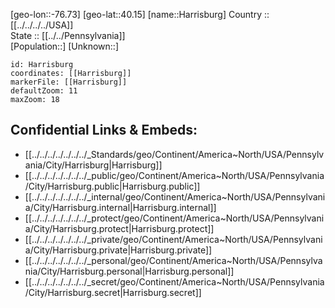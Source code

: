 ﻿---
location: [40.15,-76.73] 
mapzoom: [7,12] 
mapmarker: city 
type: City
tags:
- geo/City


SpocWebEntityId: 30774
isDeleted: false
confidential: public

---
[geo-lon::-76.73] 
[geo-lat::40.15] 
[name::Harrisburg] 
Country :: [[../../../../USA]]  
State :: [[../../Pennsylvania]]  
[Population::] 
[Unknown::] 


```leaflet
id: Harrisburg
coordinates: [[Harrisburg]] 
markerFile: [[Harrisburg]] 
defaultZoom: 11 
maxZoom: 18
```


## Confidential Links & Embeds: 
- [[../../../../../../../_Standards/geo/Continent/America~North/USA/Pennsylvania/City/Harrisburg|Harrisburg]] 
- [[../../../../../../../_public/geo/Continent/America~North/USA/Pennsylvania/City/Harrisburg.public|Harrisburg.public]] 
- [[../../../../../../../_internal/geo/Continent/America~North/USA/Pennsylvania/City/Harrisburg.internal|Harrisburg.internal]] 
- [[../../../../../../../_protect/geo/Continent/America~North/USA/Pennsylvania/City/Harrisburg.protect|Harrisburg.protect]] 
- [[../../../../../../../_private/geo/Continent/America~North/USA/Pennsylvania/City/Harrisburg.private|Harrisburg.private]] 
- [[../../../../../../../_personal/geo/Continent/America~North/USA/Pennsylvania/City/Harrisburg.personal|Harrisburg.personal]] 
- [[../../../../../../../_secret/geo/Continent/America~North/USA/Pennsylvania/City/Harrisburg.secret|Harrisburg.secret]] 
